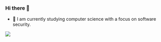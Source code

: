 ### Hi there 👋

- 🌱 I am currently studying computer science with a focus on software security.
<img align="left"  src="https://github-readme-stats.vercel.app/api?username=touwaerioh&theme=tokyonight">


<!--
<img align="left" height="500" width="400" src="https://github-readme-stats.vercel.app/api/top-langs/?username=touwaerioh&layout=compact&hide=assembly,VHDL,verilog">


**TouwaErioH/TouwaErioH** is a ✨ _special_ ✨ repository because its `README.md` (this file) appears on your GitHub profile.

Here are some ideas to get you started:

- 🔭 I’m currently working on ...
- 🌱 I’m currently learning ...
- 👯 I’m looking to collaborate on ...
- 🤔 I’m looking for help with ...
- 💬 Ask me about ...
- 📫 How to reach me: ...
- 😄 Pronouns: ...
- ⚡ Fun fact: ...
-->
